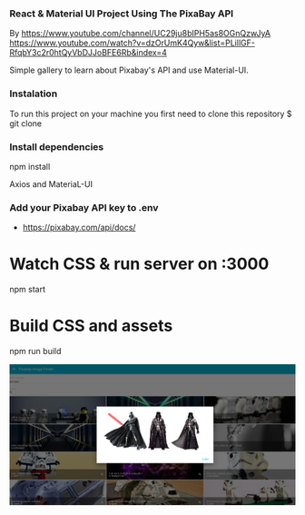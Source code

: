 ### React & Material UI Project Using The PixaBay API
By https://www.youtube.com/channel/UC29ju8bIPH5as8OGnQzwJyA
https://www.youtube.com/watch?v=dzOrUmK4Qyw&list=PLillGF-RfqbY3c2r0htQyVbDJJoBFE6Rb&index=4

Simple gallery to learn about Pixabay's API and use Material-UI.

### Instalation

To run this project on your machine you first need to clone this repository
$ git clone 

### Install dependencies
npm install

Axios and MateriaL-UI

### Add your Pixabay API key to .env 
 - https://pixabay.com/api/docs/

# Watch CSS & run server on :3000
npm start 

# Build CSS and assets
npm run build


![image](image.png)
